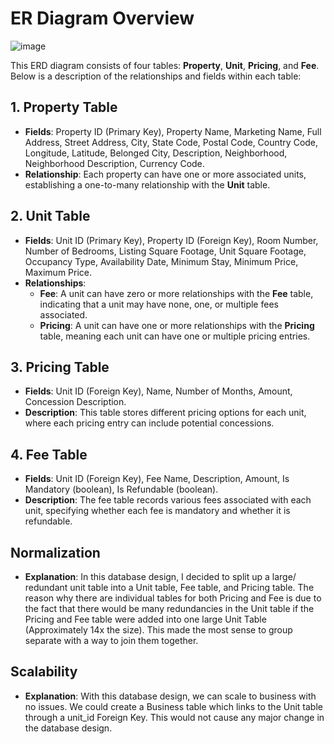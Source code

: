 # ER Diagram Overview

![image](https://github.com/ConnorMcWard/Case-Study/assets/57818139/8bd0bcf6-f150-4362-80c8-9587800d3b1d)


This ERD diagram consists of four tables: **Property**, **Unit**, **Pricing**, and **Fee**. Below is a description of the relationships and fields within each table:

## 1. Property Table
- **Fields**: Property ID (Primary Key), Property Name, Marketing Name, Full Address, Street Address, City, State Code, Postal Code, Country Code, Longitude, Latitude, Belonged City, Description, Neighborhood, Neighborhood Description, Currency Code.
- **Relationship**: Each property can have one or more associated units, establishing a one-to-many relationship with the **Unit** table.

## 2. Unit Table
- **Fields**: Unit ID (Primary Key), Property ID (Foreign Key), Room Number, Number of Bedrooms, Listing Square Footage, Unit Square Footage, Occupancy Type, Availability Date, Minimum Stay, Minimum Price, Maximum Price.
- **Relationships**:
  - **Fee**: A unit can have zero or more relationships with the **Fee** table, indicating that a unit may have none, one, or multiple fees associated.
  - **Pricing**: A unit can have one or more relationships with the **Pricing** table, meaning each unit can have one or multiple pricing entries.

## 3. Pricing Table
- **Fields**: Unit ID (Foreign Key), Name, Number of Months, Amount, Concession Description.
- **Description**: This table stores different pricing options for each unit, where each pricing entry can include potential concessions.

## 4. Fee Table
- **Fields**: Unit ID (Foreign Key), Fee Name, Description, Amount, Is Mandatory (boolean), Is Refundable (boolean).
- **Description**: The fee table records various fees associated with each unit, specifying whether each fee is mandatory and whether it is refundable.

## Normalization
- **Explanation**: In this database design, I decided to split up a large/ redundant unit table into a Unit table, Fee table, and Pricing table. The reason why there are individual tables for both Pricing and Fee is due to the fact that there would be many redundancies in the Unit table if the Pricing and Fee table were added into one large Unit Table (Approximately 14x the size). This made the most sense to group separate with a way to join them together.

## Scalability
- **Explanation**: With this database design, we can scale to business with no issues. We could create a Business table which links to the Unit table through a unit_id Foreign Key. This would not cause any major change in the database design.
